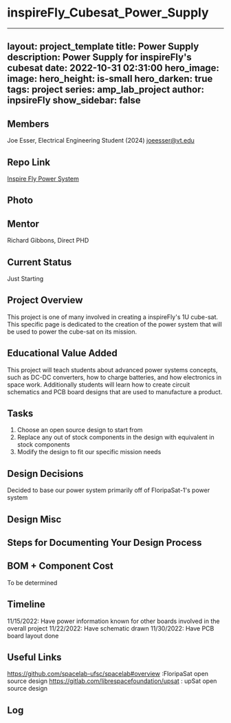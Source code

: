# inspireFly_Cubesat_Power_Supply
---
layout: project_template
title: Power Supply
description: Power Supply for inspireFly's cubesat
date: 2022-10-31 02:31:00
hero_image: 
image: 
hero_height: is-small
hero_darken: true
tags: project
series: amp_lab_project
author: inpsireFly
show_sidebar: false
---

## Members
Joe Esser, Electrical Engineering Student (2024)
joeesser@vt.edu
## Repo Link
<a class="button is-link" href="https://github.com/Amp-Lab-at-VT/inspireFly_Cubesat_Power_Supply/" >Inspire Fly Power System</a>

## Photo

## Mentor
Richard Gibbons, Direct PHD 

## Current Status
Just Starting

## Project Overview
This project is one of many involved in creating a inspireFly's 1U cube-sat. This specific page is dedicated to the creation of
the power system that will be used to power the cube-sat on its mission. 
## Educational Value Added
This project will teach students about advanced power systems concepts, such as DC-DC converters, how to charge batteries, and how electronics in space work.
Additionally students will learn how to create circuit schematics and PCB board designs that are used to manufacture a product.

## Tasks
1. Choose an open source design to start from
2. Replace any out of stock components in the design with equivalent in stock components
3. Modify the design to fit our specific mission needs

## Design Decisions
Decided to base our power system primarily off of FloripaSat-1's power system

## Design Misc

## Steps for Documenting Your Design Process

## BOM + Component Cost
To be determined
## Timeline
11/15/2022: Have power information known for other boards involved in the overall project
11/22/2022: Have schematic drawn
11/30/2022: Have PCB board layout done
## Useful Links
https://github.com/spacelab-ufsc/spacelab#overview :FloripaSat open source design
https://gitlab.com/librespacefoundation/upsat : upSat open source design
## Log
